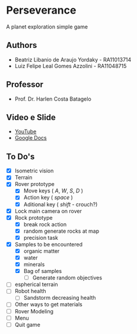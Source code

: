# Perseverance

A planet exploration simple game

## Authors
* Beatriz Libanio de Araujo Yordaky - RA11013714
* Luiz Felipe Leal Gomes Azzolini   - RA11048715

## Professor
* Prof. Dr. Harlen Costa Batagelo

## Video e Slide
* [YouTube](https://youtu.be/VSLqw8BzOvQ)
* [Google Docs](https://drive.google.com/file/d/199TFwNBcPsWmDc0ugve0dJux9mSkPylh/view?usp=sharing)

## To Do's
* [x] Isometric vision
* [x] Terrain
* [x] Rover prototype
	* [x] Move keys ( _A_, _W_, _S_, _D_ )
	* [x] Action key ( _space_ )
	* [x] Aditional key ( _shift_ - crouch?)
* [x] Lock main camera on rover
* [x] Rock prototype
	* [x] break rock action
	* [x] random generate rocks at map
	* [x] precision task
* [x] Samples to be encountered
	* [x] organic matter
	* [x] water
	* [x] minerals
	* [x] Bag of samples
		* [ ] Generate random objectives
* [ ] espherical terrain
* [ ] Robot health
	* [ ] Sandstorm decreasing health
* [ ] Other ways to get materials
* [ ] Rover Modeling
* [ ] Menu
* [ ] Quit game
